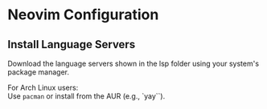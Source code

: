 # Neovim Configuration

## Install Language Servers

Download the language servers shown in the lsp folder using your system's package manager.

For Arch Linux users:  
Use `pacman` or install from the AUR (e.g., `yay``).
